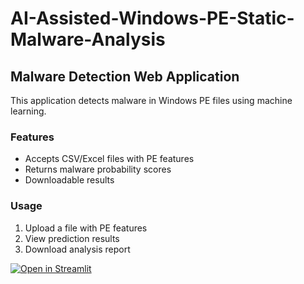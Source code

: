 # AI-Assisted-Windows-PE-Static-Malware-Analysis
## Malware Detection Web Application

This application detects malware in Windows PE files using machine learning.

### Features
- Accepts CSV/Excel files with PE features
- Returns malware probability scores
- Downloadable results

### Usage
1. Upload a file with PE features
2. View prediction results
3. Download analysis report

[![Open in Streamlit](https://static.streamlit.io/badges/streamlit_badge_black_white.svg)](https://share.streamlit.io/votre_nom/AI-Assisted-Windows-PE-Static-Malware-Analysis/main/app.py)
